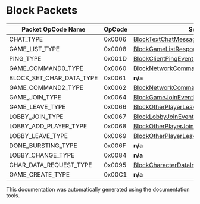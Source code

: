 # Block Packets

| Packet OpCode Name | OpCode | Sent by Server | Sent by Client |
| ------------- | ------------- | ------------- | ------------- |
| CHAT_TYPE | 0x0006 | [BlockTextChatMessageEventPayload](https://github.com/HelloKitty/Booma.Proxy/tree/master/src/Booma.Proxy.Packets.BlockServer/Payloads/Server/BlockTextChatMessageEventPayload.cs) | [BlockTextChatMessageRequestPayload](https://github.com/HelloKitty/Booma.Proxy/tree/master/src/Booma.Proxy.Packets.BlockServer/Payloads/Client/BlockTextChatMessageRequestPayload.cs) |
| GAME_LIST_TYPE | 0x0008 | [BlockGameListResponsePayload](https://github.com/HelloKitty/Booma.Proxy/tree/master/src/Booma.Proxy.Packets.BlockServer/Payloads/Server/BlockGameListResponsePayload.cs) | [BlockGameListRequestPayload](https://github.com/HelloKitty/Booma.Proxy/tree/master/src/Booma.Proxy.Packets.BlockServer/Payloads/Client/BlockGameListRequestPayload.cs) |
| PING_TYPE | 0x001D | [BlockClientPingEventPayload](https://github.com/HelloKitty/Booma.Proxy/tree/master/src/Booma.Proxy.Packets.BlockServer/Payloads/Server/BlockClientPingEventPayload.cs) | [BlockClientPingResponsePayload](https://github.com/HelloKitty/Booma.Proxy/tree/master/src/Booma.Proxy.Packets.BlockServer/Payloads/Client/BlockClientPingResponsePayload.cs) |
| GAME_COMMAND0_TYPE | 0x0060 | [BlockNetworkCommand60EventServerPayload](https://github.com/HelloKitty/Booma.Proxy/tree/master/src/Booma.Proxy.Packets.BlockServer/Payloads/Server/BlockNetworkCommand60EventServerPayload.cs) | [BlockNetworkCommand60EventClientPayload](https://github.com/HelloKitty/Booma.Proxy/tree/master/src/Booma.Proxy.Packets.BlockServer/Payloads/Client/BlockNetworkCommand60EventClientPayload.cs) |
| BLOCK_SET_CHAR_DATA_TYPE | 0x0061 | **n/a** | [BlockCharacterDataInitializeClientResponsePayload](https://github.com/HelloKitty/Booma.Proxy/tree/master/src/Booma.Proxy.Packets.BlockServer/Payloads/Client/BlockCharacterDataInitializeClientResponsePayload.cs) |
| GAME_COMMAND2_TYPE | 0x0062 | [BlockNetworkCommand62EventServerPayload](https://github.com/HelloKitty/Booma.Proxy/tree/master/src/Booma.Proxy.Packets.BlockServer/Payloads/Server/BlockNetworkCommand62EventServerPayload.cs) | [BlockNetworkCommand62EventClientPayload](https://github.com/HelloKitty/Booma.Proxy/tree/master/src/Booma.Proxy.Packets.BlockServer/Payloads/Client/BlockNetworkCommand62EventClientPayload.cs) |
| GAME_JOIN_TYPE | 0x0064 | [BlockGameJoinEventPayload](https://github.com/HelloKitty/Booma.Proxy/tree/master/src/Booma.Proxy.Packets.BlockServer/Payloads/Server/BlockGameJoinEventPayload.cs) | **n/a** |
| GAME_LEAVE_TYPE | 0x0066 | [BlockOtherPlayerLeaveGameEventPayload](https://github.com/HelloKitty/Booma.Proxy/tree/master/src/Booma.Proxy.Packets.BlockServer/Payloads/Server/BlockOtherPlayerLeaveGameEventPayload.cs) | **n/a** |
| LOBBY_JOIN_TYPE | 0x0067 | [BlockLobbyJoinEventPayload](https://github.com/HelloKitty/Booma.Proxy/tree/master/src/Booma.Proxy.Packets.BlockServer/Payloads/Server/BlockLobbyJoinEventPayload.cs) | **n/a** |
| LOBBY_ADD_PLAYER_TYPE | 0x0068 | [BlockOtherPlayerJoinedLobbyEventPayload](https://github.com/HelloKitty/Booma.Proxy/tree/master/src/Booma.Proxy.Packets.BlockServer/Payloads/Server/BlockOtherPlayerJoinedLobbyEventPayload.cs) | **n/a** |
| LOBBY_LEAVE_TYPE | 0x0069 | [BlockOtherPlayerLeaveLobbyEventPayload](https://github.com/HelloKitty/Booma.Proxy/tree/master/src/Booma.Proxy.Packets.BlockServer/Payloads/Server/BlockOtherPlayerLeaveLobbyEventPayload.cs) | **n/a** |
| DONE_BURSTING_TYPE | 0x006F | **n/a** | [BlockFinishedGameBurstingRequestPayload](https://github.com/HelloKitty/Booma.Proxy/tree/master/src/Booma.Proxy.Packets.BlockServer/Payloads/Client/BlockFinishedGameBurstingRequestPayload.cs) |
| LOBBY_CHANGE_TYPE | 0x0084 | **n/a** | [BlockLobbyChangeRequestPayload](https://github.com/HelloKitty/Booma.Proxy/tree/master/src/Booma.Proxy.Packets.BlockServer/Payloads/Client/BlockLobbyChangeRequestPayload.cs) |
| CHAR_DATA_REQUEST_TYPE | 0x0095 | [BlockCharacterDataInitializationServerRequestPayload](https://github.com/HelloKitty/Booma.Proxy/tree/master/src/Booma.Proxy.Packets.BlockServer/Payloads/Server/BlockCharacterDataInitializationServerRequestPayload.cs) | **n/a** |
| GAME_CREATE_TYPE | 0x00C1 | **n/a** | [BlockPlayerCreateGameRequestPayload](https://github.com/HelloKitty/Booma.Proxy/tree/master/src/Booma.Proxy.Packets.BlockServer/Payloads/Client/BlockPlayerCreateGameRequestPayload.cs) |


This documentation was automatically generated using the documentation tools.